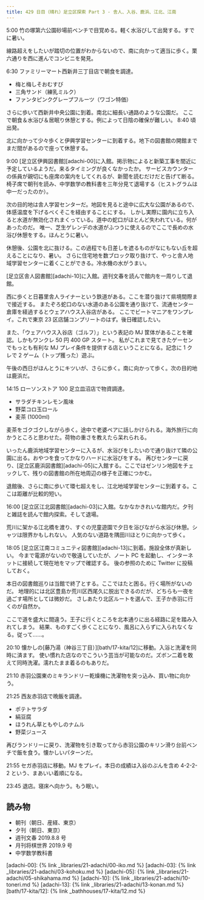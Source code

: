 ```yaml
---
title: 429 日目（晴れ）足立区探索 Part 3 - 舎人、入谷、鹿浜、江北、江南
---
```


5:00 竹の塚第六公園砂場前ベンチで目覚める。軽く水浴びして出発する。すでに暑い。

線路超えをしたいが踏切の位置がわからないので、南に向かって適当に歩く。栗六通りを西に進んでコンビニを発見。

6:30 ファミリーマート西新井三丁目店で朝食を調達。

* 梅と梅しそおむすび
* 三角サンド（練乳ミルク）
* ファンタピンクグレープフルーツ（ワゴン特価）

さらに歩いて西新井中央公園に到着。南北に細長い通路のような公園だ。
ここで朝食＆水浴び＆居眠り休憩とする。例によって日陰の確保が難しい。
8:40 頃出発。

北に向かって少々歩くと伊興学習センターに到着する。地下の図書館の開館までまだ間があるので座って休憩する。

9:00 [足立区伊興図書館][adachi-00]に入館。掲示物によると新築工事を間近に予定しているようだ。来るタイミングが良くなかったか。
サービスカウンターの係員が親切にも座席の案内をしてくれるが、新聞を読むだけだと告げて断る。
椅子席で朝刊を読み、中学数学の教科書を三年分見て退場する（ヒストグラムは中一だったのか）。

次の目的地は舎人学習センターだ。地図を見ると途中に広大な公園があるので、体感温度を下げるべくそこを経由することにする。
しかし実際に園内に立ち入ると水道が無効化されまくっている。道中の蛇口がほとんど失われている。何があったのだ。
唯一、芝生ゲレンデの水道がふつうに使えるのでここで長めの水浴び休憩をする。ほんとうに暑い。

休憩後、公園を北に抜ける。この過程でも日差しを遮るものがなにもない丘を超えることになり、暑い。
さらに住宅地を数ブロック取り抜けて、やっと舎人地域学習センターに着くことができる。冷水機の水がうまい。

[足立区舎人図書館][adachi-10]に入館。週刊文春を読んで館内を一周りして退館。

西に歩くと日暮里舎人ライナーという鉄道がある。ここを潜り抜けて県境間際まで接近する。
またぞろ蛇口のない水道のある公園を通り抜けて、流通センター倉庫を経過するとウェアハウス入谷店がある。
ここでビートマニアをワンプレイ。これで東京 23 区店舗コンプリートのはず。後日確認したい。

また、「ウェアハウス入谷店（ゴルフ）」という表記の MJ 筐体があることを確認。しかもワンクレ 50 円 400 GP スタート。
私がこれまで見てきたゲーセンでもっとも有利な MJ プレイ条件を提供する店ということになる。記念に 1 クレで 2 ゲーム（トップ獲った）遊ぶ。

午後の西日がほんとうにキツいが、さらに歩く。南に向かって歩く。次の目的地は鹿浜だ。

14:15 ローソンストア 100 足立皿沼店で物資調達。

* サラダチキンレモン風味
* 野菜コロ玉ロール
* 麦茶 (1000ml)

麦茶をゴクゴクしながら歩く。途中で老婆ペアに話しかけられる。海外旅行に向かうところと思わせた。荷物の重さを教えたら呆れられる。

いったん鹿浜地域学習センターに入るが、水浴びをしたいので通り抜けて隣の公園に出る。おやつを食ってかなりハードに水浴びをする。
再びセンターに戻り、[足立区鹿浜図書館][adachi-05]に入館する。ここではゼンリン地図をチェックして、残りの図書館の所在地周辺の様子を正確につかむ。

退館後、さらに南に歩いて環七超えをし、江北地域学習センターに到着する。ここは距離が比較的短い。

16:00 [足立区江北図書館][adachi-03]に入館。なかなかきれいな館内だ。夕刊と雑誌を読んで館内探索。そして退場。

荒川に架かる江北橋を渡り、すぐの児童遊園で夕日を浴びながら水浴び休憩。シャツは限界かもしれない。
人気のない道路を隅田川ほとりに向かって歩く。

18:05 [足立区江南コミュニティ図書館][adachi-13]に到着。施設全体が真新しい。
今まで電源がないので敬遠していたが、ノート PC を起動し、インターネットに接続して現在地をマップで確認する。
後の参照のために Twitter に投稿しておく。

本日の図書館巡りは当館で終了とする。ここではたと困る。行く場所がないのだ。
地理的には北区豊島か荒川区西尾久に脱出できるのだが、どちらも一夜を過ごす場所としては微妙だ。
さしあたり北区ルートを選んで、王子か赤羽に行くのが自然か。

ここで道を盛大に間違う。王子に行くところを北本通りに出る経路に足を踏み入れてしまう。
結果、ものすごく歩くことになり、風呂に入らずに入られなくなる。従って……。

20:10 懐かしの[藤乃湯（神谷三丁目）][bath/17-kita/12]に移動。入浴と洗濯を同時に済ます。
使い慣れた店なのでこういう芸当が可能なのだ。ズボン二着を敢えて同時洗濯。濡れたまま着るのもありだ。

21:10 赤羽公園東のミキランドリー乾燥機に洗濯物を突っ込み、買い物に向かう。

21:25 西友赤羽店で晩飯を調達。

* ポテトサラダ
* 絹豆腐
* ほうれん草ともやしのナムル
* 野菜ジュース

再びランドリーに戻り、洗濯物を引き取ってから赤羽公園のキリン滑り台前ベンチで飯を食う。懐かしいパターンだ。

21:55 セガ赤羽店に移動。MJ をプレイ。本日の成績は入谷のぶんを含め 4-2-2-2 という、まあいい着順になる。

23:45 退店。寝床へ向かう。もう眠い。

## 読み物

* 朝刊（朝日、産経、東京）
* 夕刊（朝日、東京）
* 週刊文春 2019.8.8 号
* 月刊将棋世界 2019.9 号
* 中学数学教科書

[adachi-00]: {% link _libraries/21-adachi/00-iko.md %}
[adachi-03]: {% link _libraries/21-adachi/03-kohoku.md %}
[adachi-05]: {% link _libraries/21-adachi/05-shikahama.md %}
[adachi-10]: {% link _libraries/21-adachi/10-toneri.md %}
[adachi-13]: {% link _libraries/21-adachi/13-konan.md %}
[bath/17-kita/12]: {% link _bathhouses/17-kita/12.md %}
